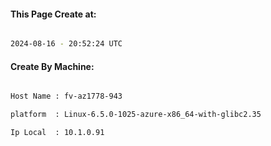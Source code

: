 
   
#### This Page Create at:

```bash

2024-08-16 - 20:52:24 UTC

```

#### Create By Machine:

```bash

Host Name : fv-az1778-943

platform  : Linux-6.5.0-1025-azure-x86_64-with-glibc2.35

Ip Local  : 10.1.0.91

```

